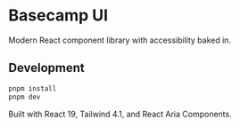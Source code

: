 # Basecamp UI

Modern React component library with accessibility baked in.

## Development

```bash
pnpm install
pnpm dev
```

Built with React 19, Tailwind 4.1, and React Aria Components.
